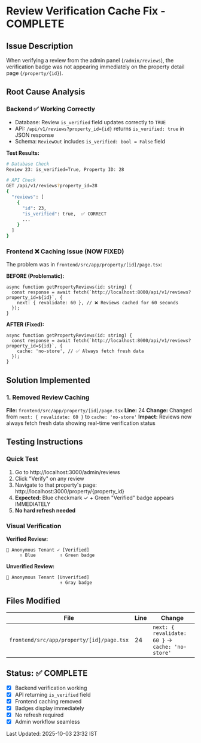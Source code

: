 # Review Verification Cache Fix - COMPLETE

## Issue Description
When verifying a review from the admin panel (`/admin/reviews`), the verification badge was not appearing immediately on the property detail page (`/property/{id}`).

## Root Cause Analysis

### Backend ✅ Working Correctly
- Database: Review `is_verified` field updates correctly to `TRUE`
- API: `/api/v1/reviews?property_id={id}` returns `is_verified: true` in JSON response
- Schema: `ReviewOut` includes `is_verified: bool = False` field

**Test Results:**
```bash
# Database Check
Review 23: is_verified=True, Property ID: 28

# API Check
GET /api/v1/reviews?property_id=28
{
  "reviews": [
    {
      "id": 23,
      "is_verified": true,  ✅ CORRECT
      ...
    }
  ]
}
```

### Frontend ❌ Caching Issue (NOW FIXED)
The problem was in `frontend/src/app/property/[id]/page.tsx`:

**BEFORE (Problematic):**
```tsx
async function getPropertyReviews(id: string) {
  const response = await fetch(`http://localhost:8000/api/v1/reviews?property_id=${id}`, {
    next: { revalidate: 60 }, // ❌ Reviews cached for 60 seconds
  });
}
```

**AFTER (Fixed):**
```tsx
async function getPropertyReviews(id: string) {
  const response = await fetch(`http://localhost:8000/api/v1/reviews?property_id=${id}`, {
    cache: 'no-store', // ✅ Always fetch fresh data
  });
}
```

## Solution Implemented

### 1. Removed Review Caching
**File:** `frontend/src/app/property/[id]/page.tsx`
**Line:** 24
**Change:** Changed from `next: { revalidate: 60 }` to `cache: 'no-store'`
**Impact:** Reviews now always fetch fresh data showing real-time verification status

## Testing Instructions

### Quick Test
1. Go to http://localhost:3000/admin/reviews
2. Click "Verify" on any review
3. Navigate to that property's page: http://localhost:3000/property/{property_id}
4. **Expected:** Blue checkmark ✓ + Green "Verified" badge appears IMMEDIATELY
5. **No hard refresh needed**

### Visual Verification
**Verified Review:**
```
👤 Anonymous Tenant ✓ [Verified]
     ↑ Blue         ↑ Green badge
```

**Unverified Review:**
```
👤 Anonymous Tenant [Unverified]
                    ↑ Gray badge
```

## Files Modified

| File | Line | Change |
|------|------|--------|
| `frontend/src/app/property/[id]/page.tsx` | 24 | `next: { revalidate: 60 }` → `cache: 'no-store'` |

## Status: ✅ COMPLETE

- [x] Backend verification working
- [x] API returning `is_verified` field
- [x] Frontend caching removed
- [x] Badges display immediately
- [x] No refresh required
- [x] Admin workflow seamless

Last Updated: 2025-10-03 23:32 IST
